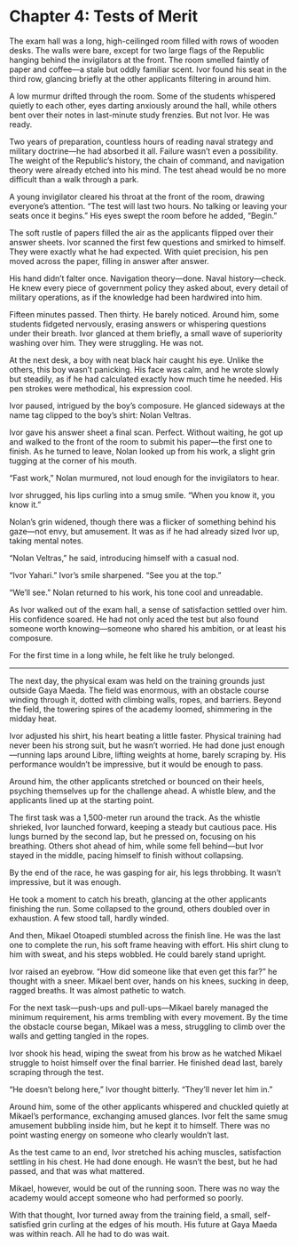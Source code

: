 # Chapter 4: Tests of Merit

The exam hall was a long, high-ceilinged room filled with rows of wooden desks. The walls were bare, except for two large flags of the Republic hanging behind the invigilators at the front. The room smelled faintly of paper and coffee—a stale but oddly familiar scent. Ivor found his seat in the third row, glancing briefly at the other applicants filtering in around him.

A low murmur drifted through the room. Some of the students whispered quietly to each other, eyes darting anxiously around the hall, while others bent over their notes in last-minute study frenzies. But not Ivor. He was ready.

Two years of preparation, countless hours of reading naval strategy and military doctrine—he had absorbed it all. Failure wasn’t even a possibility. The weight of the Republic’s history, the chain of command, and navigation theory were already etched into his mind. The test ahead would be no more difficult than a walk through a park.

A young invigilator cleared his throat at the front of the room, drawing everyone’s attention. “The test will last two hours. No talking or leaving your seats once it begins.” His eyes swept the room before he added, “Begin.”

The soft rustle of papers filled the air as the applicants flipped over their answer sheets. Ivor scanned the first few questions and smirked to himself. They were exactly what he had expected. With quiet precision, his pen moved across the paper, filling in answer after answer.

His hand didn’t falter once. Navigation theory—done. Naval history—check. He knew every piece of government policy they asked about, every detail of military operations, as if the knowledge had been hardwired into him.

Fifteen minutes passed. Then thirty. He barely noticed. Around him, some students fidgeted nervously, erasing answers or whispering questions under their breath. Ivor glanced at them briefly, a small wave of superiority washing over him. They were struggling. He was not.

At the next desk, a boy with neat black hair caught his eye. Unlike the others, this boy wasn’t panicking. His face was calm, and he wrote slowly but steadily, as if he had calculated exactly how much time he needed. His pen strokes were methodical, his expression cool.

Ivor paused, intrigued by the boy’s composure. He glanced sideways at the name tag clipped to the boy’s shirt: Nolan Veltras.

Ivor gave his answer sheet a final scan. Perfect. Without waiting, he got up and walked to the front of the room to submit his paper—the first one to finish. As he turned to leave, Nolan looked up from his work, a slight grin tugging at the corner of his mouth.

“Fast work,” Nolan murmured, not loud enough for the invigilators to hear.

Ivor shrugged, his lips curling into a smug smile. “When you know it, you know it.”

Nolan’s grin widened, though there was a flicker of something behind his gaze—not envy, but amusement. It was as if he had already sized Ivor up, taking mental notes.

“Nolan Veltras,” he said, introducing himself with a casual nod.

“Ivor Yahari.” Ivor’s smile sharpened. “See you at the top.”

“We’ll see.” Nolan returned to his work, his tone cool and unreadable.

As Ivor walked out of the exam hall, a sense of satisfaction settled over him. His confidence soared. He had not only aced the test but also found someone worth knowing—someone who shared his ambition, or at least his composure.

For the first time in a long while, he felt like he truly belonged.

---

The next day, the physical exam was held on the training grounds just outside Gaya Maeda. The field was enormous, with an obstacle course winding through it, dotted with climbing walls, ropes, and barriers. Beyond the field, the towering spires of the academy loomed, shimmering in the midday heat.

Ivor adjusted his shirt, his heart beating a little faster. Physical training had never been his strong suit, but he wasn’t worried. He had done just enough—running laps around Libre, lifting weights at home, barely scraping by. His performance wouldn’t be impressive, but it would be enough to pass.

Around him, the other applicants stretched or bounced on their heels, psyching themselves up for the challenge ahead. A whistle blew, and the applicants lined up at the starting point.

The first task was a 1,500-meter run around the track. As the whistle shrieked, Ivor launched forward, keeping a steady but cautious pace. His lungs burned by the second lap, but he pressed on, focusing on his breathing. Others shot ahead of him, while some fell behind—but Ivor stayed in the middle, pacing himself to finish without collapsing.

By the end of the race, he was gasping for air, his legs throbbing. It wasn’t impressive, but it was enough.

He took a moment to catch his breath, glancing at the other applicants finishing the run. Some collapsed to the ground, others doubled over in exhaustion. A few stood tall, hardly winded.

And then, Mikael Otoapedi stumbled across the finish line. He was the last one to complete the run, his soft frame heaving with effort. His shirt clung to him with sweat, and his steps wobbled. He could barely stand upright.

Ivor raised an eyebrow. “How did someone like that even get this far?” he thought with a sneer. Mikael bent over, hands on his knees, sucking in deep, ragged breaths. It was almost pathetic to watch.

For the next task—push-ups and pull-ups—Mikael barely managed the minimum requirement, his arms trembling with every movement. By the time the obstacle course began, Mikael was a mess, struggling to climb over the walls and getting tangled in the ropes.

Ivor shook his head, wiping the sweat from his brow as he watched Mikael struggle to hoist himself over the final barrier. He finished dead last, barely scraping through the test.

“He doesn’t belong here,” Ivor thought bitterly. “They’ll never let him in.”

Around him, some of the other applicants whispered and chuckled quietly at Mikael’s performance, exchanging amused glances. Ivor felt the same smug amusement bubbling inside him, but he kept it to himself. There was no point wasting energy on someone who clearly wouldn’t last.

As the test came to an end, Ivor stretched his aching muscles, satisfaction settling in his chest. He had done enough. He wasn’t the best, but he had passed, and that was what mattered.

Mikael, however, would be out of the running soon. There was no way the academy would accept someone who had performed so poorly.

With that thought, Ivor turned away from the training field, a small, self-satisfied grin curling at the edges of his mouth. His future at Gaya Maeda was within reach. All he had to do was wait.